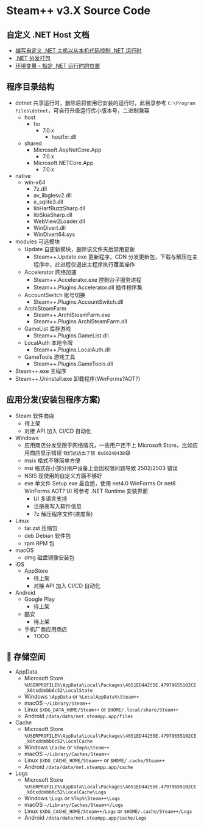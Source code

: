 # Steam++ v3.X Source Code

<!-- TODO
## 🏗️ 项目结构
- Common **通用基础类库**
    - Common.AreaLib **地区数据**
    - Common.ClientLib **适用于客户端的通用基础类库**
    - Common.ClientLib.Droid **适用于 Android 的通用基础类库**
    - Common.ClientLib.iOS **适用于 iOS 的通用基础类库**
    - Common.CoreLib **全局通用基础类库**
    - Common.ServerLib **适用于服务端(AspNetCore)的通用基础类库**
    - Common.PinyinLib **汉字转拼音库**
    - Common.PinyinLib.CFStringTransform **仅适用于 iOS 平台，由 [CFStringTransform](https://developer.apple.com/documentation/corefoundation/1542411-cfstringtransform) 实现**
    - Common.PinyinLib.ChnCharInfo **由 Microsoft Visual Studio International Pack 1.0 中的 Simplified Chinese Pin-Yin Conversion Library（简体中文拼音转换类库）实现，多音字将返回首个拼音**
    - Common.PinyinLib.TinyPinyin **在 Android 上由 [TinyPinyin](https://github.com/promeG/TinyPinyin) 实现，其他平台由 [TinyPinyin.Net](https://github.com/hueifeng/TinyPinyin.Net) 实现**
    - Repositories.EFCore **EF Core 仓储层实现**
    - Repositories.sqlite-net-pcl **SQLite 仓储层实现**
    - Services.SmsSender **统一短信发送服务**
- Test **单元测试**
    - Common.UnitTest **通用基础类库的单元测试**
    - Common.UnitTest.Droid **适用于 Android 通用基础类库的单元测试**
        - Common.UnitTest.Droid.App **启动项**
- Lib **类库**
    - ST **业务通用类库**
    - ST.Client **客户端通用类库**
    - Bindings **平台原生绑定库**
    - Platforms
        - ST.Client.Windows **用于 Windows 的实现**
        - ST.Client.Mac **用于 macOS 的实现**
        - ST.Client.Linux **用于 GNU/Linux 的实现**
        - ST.Client.Android **用于 Android 的实现**
        - ST.Client.iOS **用于 iOS 的实现**
    - ResSecrets **使用资源存储的密钥**
    - UI Framework
        - ST.Client.Avalonia **使用 Avalonia 实现的 View 层**            
            - Avalonia.Ref **通过友元程序集调用内部函数或空程序集实现手动裁剪**
        - ~~ST.Client.WPF~~ **使用 Avalonia 实现的 WPF 层**
        - ~~ST.Client.WinUI~~ **使用 Avalonia 实现的 WinUI 层**
        - ST.Client.XamarinForms **使用 Xamarin.Forms/MAUI 实现的 View 层**
    - Web API
        - ST.Services.CloudService **客户端调用服务端 API 定义**
        - ST.Services.CloudService.Models **服务端 API 数据传输对象(DTO)定义**
        - ST.Services.CloudService.ViewModels **客户端视图模型**
- Tool **工具**
    - ST.Tools.AndroidResourceLink **将 Android Studio Project 中的 res 资源 Link 到 csproj 中(生成 XML)**
    - ST.Tools.AreaImport **从高德城市编码表 Excel 文件中导入地区数据**
    - ~~ST.Tools.DesktopBridgeLink~~ **Link DesktopBridge 打包中的内容，例如 CEF**
    - ~~ST.Tools.MinifyStaticSites~~ **用于将静态 html 删除空行缩小体积的命令行工具**
    - ST.Tools.OpenSourceLibraryList **开源许可协议清单生成工具**
        - 需要 [GitHub API Token](https://docs.github.com/en/github/authenticating-to-github/creating-a-personal-access-token)
    - ST.Tools.Packager **带进度的压缩与解压演示**
    - ~~ST.Tools.Packager.InstallerSetup~~ **安装程序**
    - ST.Tools.Publish **用于发布的控制台工具**
    - ST.Tools.Translate **Resx自动翻译工具**
        - 需要 [Azure Translation Key](https://azure.microsoft.com/zh-cn/services/cognitive-services/translator)
    - ~~ST.Tools.Win7Troubleshoot~~ **适用于 Windwos 7 OS 的 疑难解答助手**
        - 目标框架使用 .NET FX 3.5 并通过 App.config 配置 [supportedRuntime](https://docs.microsoft.com/zh-cn/dotnet/framework/configure-apps/file-schema/startup/supportedruntime-element) 允许在 4.X 中运行 实现在 Windows 上兼容所有的运行库环境
- Launch **启动项**
    - FDELauncher FDE(框架依赖) 启动器，判断运行时是否安装与提示，使用 .NET FX 3.5
    - ST.Client.Android.App **Android 客户端(Xamarin.Android)**
    - ST.Client.Android.App.Modern **Android 客户端(.NET 6+)**
    - ST.Client.Desktop.Avalonia.App **桌面客户端**
    - 5_DesktopBridge\ST.Client.Avalonia.App.Bridge.Package **[Desktop Bridge](https://docs.microsoft.com/zh-cn/windows/msix/desktop/desktop-to-uwp-packaging-dot-net)**
    - ST.Client.Avalonia.App.MsixPackage **桌面客户端[单项目 MSIX 打包](https://docs.microsoft.com/zh-cn/windows/apps/windows-app-sdk/single-project-msix?tabs=csharp)**
    - ~~ST.Client.Desktop.Avalonia.Demo.App~~ **桌面客户端(UI演示)**
    - ST.Client.Maui.App **MAUI 客户端**

## 🗂️ 命名空间/文件夹
- ~~中划线~~ 表示此文件夹下的命名空间使用上一级的值
- Properties
    - AssemblyInfo.cs **程序集信息**
    - InternalsVisibleTo.cs **指定 internal 对单元测试可见**
    - SR **本地化资源**
- ~~Extensions~~ **扩展函数静态类**
- Application **业务应用**
    - Columns **模型、实体列定义接口**
    - Converters **视图模型(VM)值绑定到视图(V)中的值转换器**
    - Data **EFCore DbContext**
    - Entities **ORM 表实体**
    - Filters **AspNetCore Mvc Filters**
    - Models **模型类**
    - Mvvm **MVVM 基础组件**
    - Repositories **仓储层**
    - UI
        - Assets **资源资产**
        - Styles **Xaml 样式**
        - Activities **Android 活动**
        - Adapters **Android 适配器**
        - Fragments **Android 片段**
        - ViewModels **视图模型**
        - Views **视图**
            - Controls **自定义控件**
            - Pages **页面**
            - Windows **窗口**
        - Resx **本地化资源**
    - Windows.winmd **Windows 10 UWP API 投影 Win32**
    - Resources **Android res、iOS BundleResource、其他嵌入的资源**
    - Security **应用安全**
    - Services **业务服务定义公开的接口或抽象类**
        - ~~Mvvm~~ **用于 MVVM 绑定的业务服务**
        - Implementation **业务服务的实现**
    - Serialization **业务相关的序列化、反序列化**
- Logging **日志自定义实现**
- ServiceCollectionExtensions.cs **DI 注册服务扩展类，命名空间统一使用**  
<pre>
// ReSharper disable once CheckNamespace
namespace Microsoft.Extensions.DependencyInjection
</pre>
-->

## 自定义 .NET Host 文档
- [编写自定义 .NET 主机以从本机代码控制 .NET 运行时](https://learn.microsoft.com/zh-cn/dotnet/core/tutorials/netcore-hosting)  
- [.NET 分发打包](https://learn.microsoft.com/zh-cn/dotnet/core/distribution-packaging)  
- [环境变量 - 指定 .NET 运行时的位置](https://learn.microsoft.com/zh-cn/dotnet/core/tools/dotnet-environment-variables#dotnet_root-dotnet_rootx86)  

## 程序目录结构
- dotnet 共享运行时，删除后将使用已安装的运行时，此目录参考 ```C:\Program Files\dotnet```，可自行升级运行库小版本号，二进制兼容
	- host
		- fxr
			- 7.0.x
				- hostfxr.dll
	- shared
		- Microsoft.AspNetCore.App
			- 7.0.x
		- Microsoft.NETCore.App
			- 7.0.x
- native
    - win-x64
        - 7z.dll
        - av_libglesv2.dll
        - e_sqlite3.dll
        - libHarfBuzzSharp.dll
        - libSkiaSharp.dll
        - WebView2Loader.dll
        - WinDivert.dll
        - WinDivert64.sys
- modules 可选模块
    - Update 自更新模块，删除该文件夹后禁用更新
        - Steam++.Update.exe 更新程序，CDN 分发更新包，下载与解压在主程序中，此进程仅退出主程序执行覆盖操作
    - Accelerator 网络加速
        - Steam++.Accelerator.exe 控制台子服务进程
        - Steam++.Plugins.Accelerator.dll 插件程序集
    - AccountSwitch 账号切换
        - Steam++.Plugins.AccountSwitch.dll
    - ArchiSteamFarm
        - Steam++.ArchiSteamFarm.exe
        - Steam++.Plugins.ArchiSteamFarm.dll
    - GameList 库存游戏
        - Steam++.Plugins.GameList.dll
    - LocalAuth 本地令牌
        - Steam++.Plugins.LocalAuth.dll
    - GameTools 游戏工具
        - Steam++.Plugins.GameTools.dll
- Steam++.exe 主程序
- Steam++.Uninstall.exe 卸载程序(WinForms?AOT?)

## 应用分发(安装包程序方案)
- Steam 软件商店
    - 待上架
    - 对接 API 加入 CI/CD 自动化
- Windows
    - 应用商店分发受限于网络情况，一些用户连不上 Microsoft Store，比如应用商店显示错误 ```我们这边出了错 0x80240438```😅
    - msix 格式不够简单方便  
    - msi 格式在小部分用户设备上会因权限问题导致 2502/2503 错误  
    - NSIS 现使用的自定义方面不够好
    - exe 单文件 Setup.exe 最合适，使用 net4.0 WinForms Or net8 WinForms AOT? UI 可参考 .NET Runtime 安装界面  
        - UI 多语言支持
        - 注册表写入软件信息
        - 7z 解压程序文件(进度条)
- Linux
    - tar.zst 压缩包
    - deb Debian 软件包
    - rpm RPM 包
- macOS
    - dmg 磁盘镜像安装包
- iOS
    - AppStore
        - 待上架
        - 对接 API 加入 CI/CD 自动化
- Android
    - Google Play 
        - 待上架
    - 酷安
        - 待上架
    - 手机厂商应用商店
        - TODO

## 📁 存储空间
- AppData
    - Microsoft Store ```%USERPROFILE%\AppData\Local\Packages\4651ED44255E.47979655102CE_k6txddmbb6c52\LocalState```
    - Windows ```\AppData``` or ```%LocalAppData%\Steam++```
    - macOS ```~/Library/Steam++```
    - Linux ```$XDG_DATA_HOME/Steam++``` or ```$HOME/.local/share/Steam++```
    - Android ```/data/data/net.steampp.app/files```
- Cache
    - Microsoft Store ```%USERPROFILE%\AppData\Local\Packages\4651ED44255E.47979655102CE_k6txddmbb6c52\LocalCache```
    - Windows ```\Cache``` or ```%Tmp%\Steam++```
    - macOS ```~/Library/Caches/Steam++```
    - Linux ```$XDG_CACHE_HOME/Steam++``` or ```$HOME/.cache/Steam++```
    - Android ```/data/data/net.steampp.app/cache```
- Logs
    - Microsoft Store ```%USERPROFILE%\AppData\Local\Packages\4651ED44255E.47979655102CE_k6txddmbb6c52\LocalCache\Logs```
    - Windows ```\Logs``` or ```%Tmp%\Steam++\Logs```
    - macOS ```~/Library/Caches/Steam++/Logs```
    - Linux ```$XDG_CACHE_HOME/Steam++/Logs``` or ```$HOME/.cache/Steam++/Logs```
    - Android ```/data/data/net.steampp.app/cache/Logs```